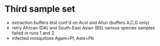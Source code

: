 # Third sample set

- extraction buffers test cont'd on Acol and Afun (buffers A,C,G only)
- retry African (DA) and South-East Asian (BS) various species samples failed in runs 1 and 2
- infected mosquitoes Agam+Pf, Aste+Pb
